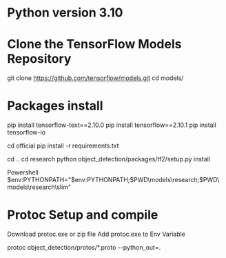 

# Python version 3.10

# Clone the TensorFlow Models Repository

git clone https://github.com/tensorflow/models.git
cd models/



# Packages install

pip install tensorflow-text==2.10.0
pip install tensorflow==2.10.1
pip install tensorflow-io

cd official
pip install -r requirements.txt

cd ..
cd research
python object_detection/packages/tf2/setup.py install

Powershell
$env:PYTHONPATH="$env:PYTHONPATH;$PWD\models\research;$PWD\models\research\slim"



# Protoc Setup and compile

Download protoc.exe or zip file
Add protoc.exe to Env Variable

protoc object_detection/protos/*.proto --python_out=.


